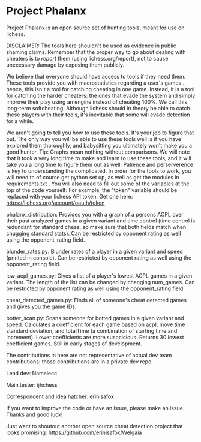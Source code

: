 # Project Phalanx

Project Phalanx is an open source set of hunting tools, meant for use on lichess. 

DISCLAIMER: The tools here shouldn't be used as evidence in public shaming claims. Remember that the proper way to go about dealing with cheaters is to *report* them (using lichess.org/report), not to cause unecessary damage by exposing them publicly. 

We believe that everyone should have access to tools if they need them. These tools provide you with macrostatistics regarding a user's games... hence, this isn't a tool for catching cheating in one game. Instead, it is a tool for catching the harder cheaters: the ones that evade the system and simply improve their play using an engine instead of cheating 100%. We call this long-term softcheating. Although lichess should in theory be able to catch these players with their tools, it's inevitable that some will evade detection for a while.

We aren't going to tell you how to use these tools. It's your job to figure that out. The only way you will be able to use these tools well is if you have explored them thoroughly, and babysitting you ultimately won't make you a good hunter. Tip: Graphs mean nothing without comparisons. We will note that it took a very long time to make and learn to use these tools, and it will take you a long time to figure them out as well. Patience and perserverence is key to understanding the complicated. In order for the tools to work, you will need to of course get python set up, as well as get the modules in requirements.txt . You will also need to fill out some of the variables at the top of the code yourself: For example, the "token" variable should be replaced with your lichess API token. Get one here: https://lichess.org/account/oauth/token

phalanx_distribution: Provides you with a graph of a persons ACPL over their past analyzed games in a given variant and time control (time control is redundant for standard chess, so make sure that both fields match when chugging standard stats). Can be restricted by opponent rating as well using the opponent_rating field.

blunder_rates.py: Blunder rates of a player in a given variant and speed (printed in console). Can be restricted by opponent rating as well using the opponent_rating field.

low_acpl_games.py: Gives a list of a player's lowest ACPL games in a given variant. The length of the list can be changed by changing num_games. Can be restricted by opponent rating as well using the opponent_rating field.

cheat_detected_games.py: Finds all of someone's cheat detected games and gives you the game IDs.

botter_scan.py: Scans someone for botted games in a given variant and speed. Calculates a coefficient for each game based on acpl, move time standard deviation, and totalTime (a combination of starting time and increment). Lower coefficients are more suspcicious. Returns 30 lowest coefficient games. Still in early stages of development. 

The contributions in here are not representative of actual dev team contributions: those contributions are in a private dev repo.

Lead dev: Namelecc

Main tester: ijhchess

Correspondent and idea hatcher: erinisafox

If you want to improve the code or have an issue, please make an issue. Thanks and good luck!

Just want to shoutout another open source cheat detection project that looks promising: https://github.com/erinisafox/Welgaia
